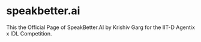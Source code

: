 # speakbetter.ai
This the Official Page of SpeakBetter.AI by Krishiv Garg for the IIT-D Agentix x IDL Competition.
